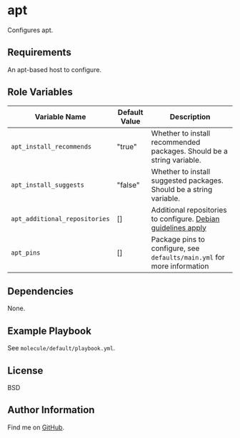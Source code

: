 apt
=========

Configures apt.

Requirements
------------

An apt-based host to configure.

Role Variables
--------------


| Variable Name | Default Value | Description |
--------------- |---------------|--------------
`apt_install_recommends` | "true" | Whether to install recommended packages. Should be a string variable.
`apt_install_suggests` | "false" | Whether to install suggested packages. Should be a string variable.
`apt_additional_repositories` | [] | Additional repositories to configure. [Debian guidelines apply](https://wiki.debian.org/DontBreakDebian)
`apt_pins` | [] | Package pins to configure, see `defaults/main.yml` for more information

Dependencies
------------

None.

Example Playbook
----------------

See `molecule/default/playbook.yml`.

License
-------

BSD

Author Information
------------------

Find me on [GitHub](https://github.com/ThreeFx).
